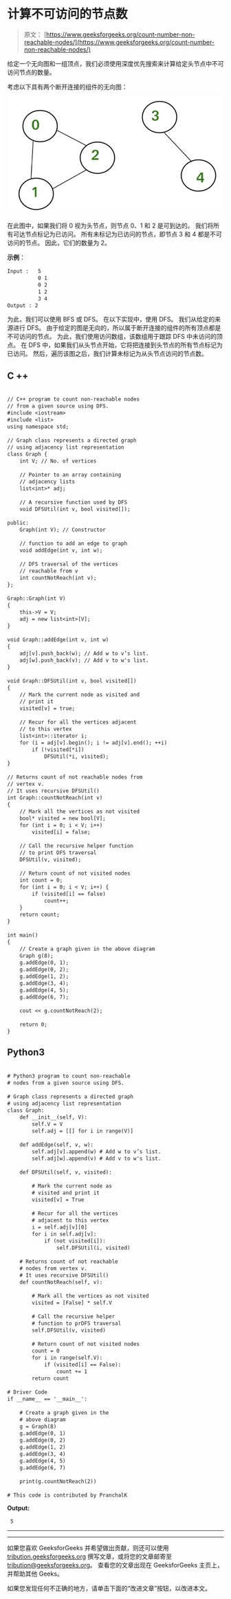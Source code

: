 # 计算不可访问的节点数

> 原文： [https://www.geeksforgeeks.org/count-number-non-reachable-nodes/](https://www.geeksforgeeks.org/count-number-non-reachable-nodes/)

给定一个无向图和一组顶点，我们必须使用深度优先搜索来计算给定头节点中不可访问节点的数量。

考虑以下具有两个断开连接的组件的无向图：

![not-reachable](img/8a3668ad4c4e9b59ac1f2a405507159d.png)

在此图中，如果我们将 0 视为头节点，则节点 0、1 和 2 是可到达的。 我们将所有可达节点标记为已访问。 所有未标记为已访问的节点，即节点 3 和 4 都是不可访问的节点。 因此，它们的数量为 2。

**示例**：

```
Input :   5
          0 1
          0 2
          1 2
          3 4
Output : 2

```

为此，我们可以使用 BFS 或 DFS。 在以下实现中，使用 DFS。 我们从给定的来源进行 DFS。 由于给定的图是无向的，所以属于断开连接的组件的所有顶点都是不可访问的节点。 为此，我们使用访问数组，该数组用于跟踪 DFS 中未访问的顶点。 在 DFS 中，如果我们从头节点开始，它将把连接到头节点的所有节点标记为已访问。 然后，遍历该图之后，我们计算未标记为从头节点访问的节点数。

## C ++

```

// C++ program to count non-reachable nodes 
// from a given source using DFS. 
#include <iostream> 
#include <list> 
using namespace std; 

// Graph class represents a directed graph 
// using adjacency list representation 
class Graph { 
    int V; // No. of vertices 

    // Pointer to an array containing 
    // adjacency lists 
    list<int>* adj; 

    // A recursive function used by DFS 
    void DFSUtil(int v, bool visited[]); 

public: 
    Graph(int V); // Constructor 

    // function to add an edge to graph 
    void addEdge(int v, int w); 

    // DFS traversal of the vertices 
    // reachable from v 
    int countNotReach(int v); 
}; 

Graph::Graph(int V) 
{ 
    this->V = V; 
    adj = new list<int>[V]; 
} 

void Graph::addEdge(int v, int w) 
{ 
    adj[v].push_back(w); // Add w to v’s list. 
    adj[w].push_back(v); // Add v to w's list. 
} 

void Graph::DFSUtil(int v, bool visited[]) 
{ 
    // Mark the current node as visited and 
    // print it 
    visited[v] = true; 

    // Recur for all the vertices adjacent 
    // to this vertex 
    list<int>::iterator i; 
    for (i = adj[v].begin(); i != adj[v].end(); ++i) 
        if (!visited[*i]) 
            DFSUtil(*i, visited); 
} 

// Returns count of not reachable nodes from 
// vertex v. 
// It uses recursive DFSUtil() 
int Graph::countNotReach(int v) 
{ 
    // Mark all the vertices as not visited 
    bool* visited = new bool[V]; 
    for (int i = 0; i < V; i++) 
        visited[i] = false; 

    // Call the recursive helper function 
    // to print DFS traversal 
    DFSUtil(v, visited); 

    // Return count of not visited nodes 
    int count = 0; 
    for (int i = 0; i < V; i++) { 
        if (visited[i] == false) 
            count++; 
    } 
    return count; 
} 

int main() 
{ 
    // Create a graph given in the above diagram 
    Graph g(8); 
    g.addEdge(0, 1); 
    g.addEdge(0, 2); 
    g.addEdge(1, 2); 
    g.addEdge(3, 4); 
    g.addEdge(4, 5); 
    g.addEdge(6, 7); 

    cout << g.countNotReach(2); 

    return 0; 
} 

```

## Python3

```

# Python3 program to count non-reachable  
# nodes from a given source using DFS.  

# Graph class represents a directed graph  
# using adjacency list representation  
class Graph: 
    def __init__(self, V): 
        self.V = V 
        self.adj = [[] for i in range(V)] 

    def addEdge(self, v, w): 
        self.adj[v].append(w) # Add w to v’s list.  
        self.adj[w].append(v) # Add v to w's list. 

    def DFSUtil(self, v, visited): 

        # Mark the current node as  
        # visited and print it  
        visited[v] = True

        # Recur for all the vertices  
        # adjacent to this vertex 
        i = self.adj[v][0] 
        for i in self.adj[v]: 
            if (not visited[i]):  
                self.DFSUtil(i, visited)  

    # Returns count of not reachable  
    # nodes from vertex v.  
    # It uses recursive DFSUtil()  
    def countNotReach(self, v): 

        # Mark all the vertices as not visited  
        visited = [False] * self.V 

        # Call the recursive helper  
        # function to prDFS traversal  
        self.DFSUtil(v, visited)  

        # Return count of not visited nodes  
        count = 0
        for i in range(self.V): 
            if (visited[i] == False):  
                count += 1
        return count 

# Driver Code 
if __name__ == '__main__': 

    # Create a graph given in the 
    # above diagram  
    g = Graph(8)  
    g.addEdge(0, 1)  
    g.addEdge(0, 2)  
    g.addEdge(1, 2)  
    g.addEdge(3, 4)  
    g.addEdge(4, 5)  
    g.addEdge(6, 7)  

    print(g.countNotReach(2)) 

# This code is contributed by PranchalK 

```

**Output:**

```
 5

```



* * *

* * *

如果您喜欢 GeeksforGeeks 并希望做出贡献，则还可以使用 [tribution.geeksforgeeks.org](https://contribute.geeksforgeeks.org/) 撰写文章，或将您的文章邮寄至 tribution@geeksforgeeks.org。 查看您的文章出现在 GeeksforGeeks 主页上，并帮助其他 Geeks。

如果您发现任何不正确的地方，请单击下面的“改进文章”按钮，以改进本文。